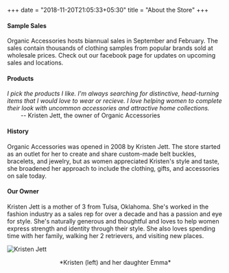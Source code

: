 +++
date = "2018-11-20T21:05:33+05:30"
title = "About the Store"
+++

#### Sample Sales
Organic Accessories hosts biannual sales in September and February. The sales contain thousands of clothing samples from popular brands sold at wholesale prices. Check out our facebook page for updates on upcoming sales and locations.

#### Products
*I pick the products I like. I'm always searching for distinctive, head-turning items that I would love to wear or recieve. I love helping women to complete their look with uncommon accessories and attractive home collections.*
<br>
&nbsp;&nbsp;&nbsp;&nbsp;&nbsp;&nbsp;&nbsp;&nbsp;-- Kristen Jett, the owner of Organic Accessories

#### History
Organic Accessories was opened in 2008 by Kristen Jett. The store started as an outlet for her to create and share custom-made belt buckles, bracelets, and jewelry, but as women appreciated Kristen's style and taste, she broadened her approach to include the clothing, gifts, and accessories on sale today. 

#### Our Owner
Kristen Jett is a mother of 3 from Tulsa, Oklahoma. She's worked in the fashion industry as a sales rep for over a decade and has a passion and eye for style. She's naturally generous and thoughtful and loves to help women express strength and identity through their style. She also loves spending time with her family, walking her 2 retrievers, and visiting new places. 

![Kristen Jett][2]
<center>*Kristen (left) and her daughter Emma*</center>

[1]: /img/about.jpg
[2]: /img/kristen_jett_v3.jpg
